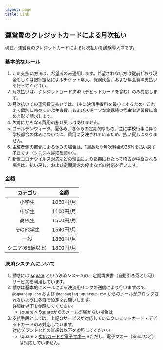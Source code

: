 ```yaml
---
layout: page
title: Link
---
```


## 運営費のクレジットカードによる月次払い

現在、運営費のクレジットカードによる月次払いを試験導入中です。

### 基本的なルール

1. この支払い方法は、希望者のみ適用します。希望されない方は従前どおり現金もしくは銀行振込によるチケット購入、保険代金、および年会費の支払いを行ってください。
1. 月次払いは、クレジットカード決済（デビットカードを含む）のみ対応します。
1. 月次払いでの運営費支払いでは、（主に決済手数料を最小にするため）これまで個別に集めていた年会費、およびスポーツ安全保険の代金を運営費に含めた形で請求します。
1. 欠席にともなる費用の払い戻しはありません。
1. ゴールデンウィーク、夏休み、冬休みの定期的なもの、主に学校行事に伴う学校都合の休みについては、費用に反映されているため、払い戻しはありません。
1. 主催者側の都合による休みの場合は、1回あたり月次料金の25%を払い戻す予定です（システム詳細確認中）。
1. 新型コロナウイルス対応などの理由により長期にわたって稽古が中断される場合は、払い戻し、および定期請求の停止などの対応を行います。

### 金額

|カテゴリ|金額|
|:---:|:---:|
|小学生|1060円/月|
|中学生|1100円/月|
|高校生|1500円/月|
|その他学生|1540円/月|
|一般|1860円/月|
|シニア(65歳以上)|1800円/月|

### 決済システムについて

1. 請求には [square](https://squareup.com/) という決済システムの、定期請求書（自動引き落とし可）サービスを利用しています。
1. 請求は基本的にメールによる決済用リンクの送信により行いますので、`@squareup.com` および `@messaging.squareup.com` からのメールがブロックされないように各自で設定をお願いします。<br />
    詳細は以下を参照してください:
    * square > [Squareからのメールが届かない場合は](https://squareup.com/help/jp/ja/article/5951)
1. 支払手段としては、上記のサービスが対応しているクレジットカード・デビットカードのみ対応しています。<br />
    対応ブランドなどの詳細は以下を参照してください:
    * square > [対応カードと電子マネー](https://squareup.com/help/jp/ja/article/5085)
        ※ただし、電子マネー（Suicaなど）は対応していません。
